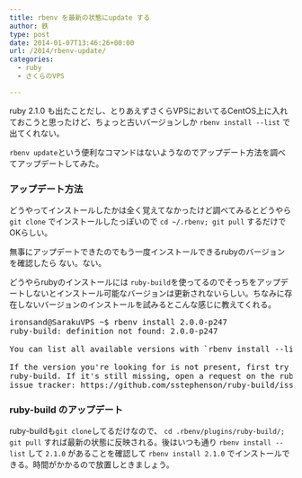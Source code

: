 ```yaml
---
title: rbenv を最新の状態にupdate する
author: 鉄
type: post
date: 2014-01-07T13:46:26+00:00
url: /2014/rbenv-update/
categories:
  - ruby
  - さくらのVPS

---
```

ruby 2.1.0 も出たことだし、とりあえずさくらVPSにおいてるCentOS上に入れておこうと思ったけど、ちょっと古いバージョンしか `rbenv install --list` で出てくれない。

`rbenv update`という便利なコマンドはないようなのでアップデート方法を調べてアップデートしてみた。

### アップデート方法

どうやってインストールしたかは全く覚えてなかったけど調べてみるとどうやら `git clone` でインストールしたっぽいので `cd ~/.rbenv; git pull` するだけでOKらしい。

無事にアップデートできたのでもう一度インストールできるrubyのバージョンを確認したら ない。ない。

どうやらrubyのインストールには `ruby-build`を使ってるのでそっちをアップデートしないとインストール可能なバージョンは更新されないらしい。ちなみに存在しないバージョンのインストールを試みるとこんな感じに教えてくれる。

<pre class="lang:sh decode:true " >ironsand@SarakuVPS ~$ rbenv install 2.0.0-p247
ruby-build: definition not found: 2.0.0-p247

You can list all available versions with `rbenv install --list'.

If the version you're looking for is not present, first try upgrading
ruby-build. If it's still missing, open a request on the ruby-build
issue tracker: https://github.com/sstephenson/ruby-build/issues</pre>

### ruby-build のアップデート

ruby-buildも`git clone`してるだけなので、 `cd .rbenv/plugins/ruby-build/; git pull` すれば最新の状態に反映される。後はいつも通り `rbenv install --list` して `2.1.0` があることを確認して `rbenv install 2.1.0` でインストールできる。時間がかかるので放置しときましょう。

